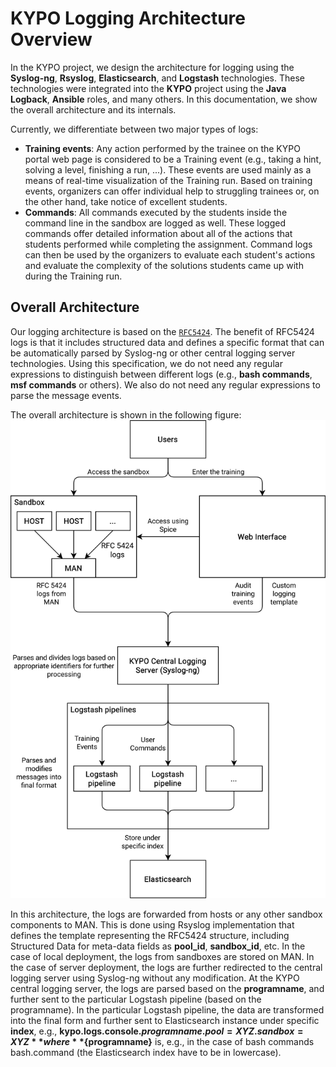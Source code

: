 # KYPO Logging Architecture Overview
In the KYPO project, we design the architecture for logging using the **Syslog-ng**, **Rsyslog**, **Elasticsearch**, and **Logstash** technologies. These technologies were integrated into the **KYPO** project using the **Java Logback**, **Ansible** roles, and many others. In this documentation, we show the overall architecture and its internals.

Currently, we differentiate between two major types of logs:

 * **Training events**:  Any action performed by the trainee on the KYPO portal web page is considered to be a Training event (e.g., taking a hint, solving a level, finishing a run, ...). These events are used mainly as a means of real-time visualization of the Training run. Based on training events, organizers can offer individual help to struggling trainees or, on the other hand, take notice of excellent students.
 * **Commands**: All commands executed by the students inside the command line in the sandbox are logged as well. These logged commands offer detailed information about all of the actions that students performed while completing the assignment. Command logs can then be used by the organizers to evaluate each student's actions and evaluate the complexity of the solutions students came up with during the Training run.

## Overall Architecture
Our logging architecture is based on the  [`RFC5424`](https://tools.ietf.org/html/rfc5424). The benefit of RFC5424 logs is that it includes structured data and defines a specific format that can be automatically parsed by Syslog-ng or other central logging server technologies. Using this specification, we do not need any regular expressions to distinguish between different logs (e.g., **bash commands**, **msf commands** or others). We also do not need any regular expressions to parse the message events.

The overall architecture is shown in the following figure:
![KYPO-Logging-Architecture](../../img/extras/logging/KYPO-Logging-Architecture.png)

In this architecture, the logs are forwarded from hosts or any other sandbox components to MAN. This is done using Rsyslog implementation that defines the template representing the RFC5424 structure, including Structured Data for meta-data fields as **pool_id**, **sandbox_id**, etc. In the case of local deployment, the logs from sandboxes are stored on MAN. In the case of server deployment, the logs are further redirected to the central logging server using Syslog-ng without any modification. At the KYPO central logging server, the logs are parsed based on the **programname**, and further sent to the particular Logstash pipeline (based on the programname). In the particular Logstash pipeline, the data are transformed into the final form and further sent to Elasticsearch instance under specific **index**, e.g., **kypo.logs.console.${programname}.pool=XYZ.sandbox=XYZ** where **${programname}** is, e.g., in the case of bash commands bash.command (the Elasticsearch index have to be in lowercase).
